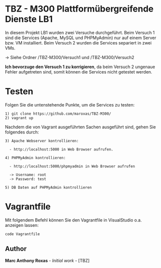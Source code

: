 # TBZ - M300 Plattformübergreifende Dienste LB1

In diesem Projekt LB1 wurden zwei Versuche durchgeführt. Beim Versuch 1 sind die Services (Apache, MySQL und PHPMyAdmin) nur auf einem Server bzw. VM installiert. Beim Versuch 2 wurden die Services separiert in zwei VMs.

-> Siehe Ordner /TBZ-M300/Versuch1 und /TBZ-M300/Versuch2

**Ich bevorzuge den Versuch 1 zu korrigieren**, da beim Versuch 2 ungenaue Fehler aufgetreten sind, somit können die Services nicht getestet werden.

# Testen

Folgen Sie die untenstehende Punkte, um die Services zu testen:

```
1) git clone https://github.com/maroxas/TBZ-M300/
2) vagrant up
```

Nachdem die von Vagrant ausgeführten Sachen ausgeführt sind, gehen Sie folgendes durch:
```
3) Apache Webserver kontrollieren:

  - http://localhost:5000 in Web Browser aufrufen.
  
4) PHPMyAdmin kontrollieren:

  - http://localhost:5000/phpmyadmin in Web Browser aufrufen
  
  -> Username: root
  -> Password: test
  
5) DB Daten auf PHPMyAdmin kontrollieren
```

# Vagrantfile

Mit folgendem Befehl können Sie den Vagrantfile in VisualStudio o.a. anzeigen lassen:

```
code Vagrantfile
```

## Author

**Marc Anthony Roxas** - *Initial work* - [TBZ]
